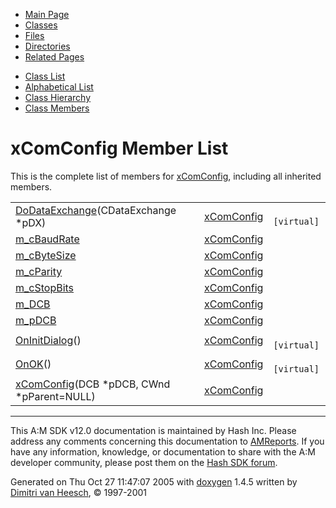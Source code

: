 <div class="tabs">

- [Main Page](index.md)
- <span id="current">[Classes](annotated.md)</span>
- [Files](files.md)
- [Directories](dirs.md)
- [Related Pages](pages.md)

</div>

<div class="tabs">

- [Class List](annotated.md)
- [Alphabetical List](classes.md)
- [Class Hierarchy](hierarchy.md)
- [Class Members](functions.md)

</div>

# xComConfig Member List

This is the complete list of members for <a href="classxComConfig.md" class="el">xComConfig</a>, including all inherited members.

|  |  |  |
|----|----|----|
| <a href="classxComConfig.md#a2f3d2a80c5819844b92c371cf28e499" class="el">DoDataExchange</a>(CDataExchange \*pDX) | <a href="classxComConfig.md" class="el">xComConfig</a> | ` [virtual]` |
| <a href="classxComConfig.md#86d43840dde866a28a03223e8131d65e" class="el">m_cBaudRate</a> | <a href="classxComConfig.md" class="el">xComConfig</a> |  |
| <a href="classxComConfig.md#dec26b3b0d2709d04630dbd52961e144" class="el">m_cByteSize</a> | <a href="classxComConfig.md" class="el">xComConfig</a> |  |
| <a href="classxComConfig.md#19cde3a2ad45fd84456f6797be26db6f" class="el">m_cParity</a> | <a href="classxComConfig.md" class="el">xComConfig</a> |  |
| <a href="classxComConfig.md#323a8c43c0ee9cf92a0dbb6e94f34f1e" class="el">m_cStopBits</a> | <a href="classxComConfig.md" class="el">xComConfig</a> |  |
| <a href="classxComConfig.md#551fc36a55b99e56d27b61dd04f072be" class="el">m_DCB</a> | <a href="classxComConfig.md" class="el">xComConfig</a> |  |
| <a href="classxComConfig.md#39c15eda39dce11b000442322c44245c" class="el">m_pDCB</a> | <a href="classxComConfig.md" class="el">xComConfig</a> |  |
| <a href="classxComConfig.md#ee9956c8765bd5e2b105470cd549d41c" class="el">OnInitDialog</a>() | <a href="classxComConfig.md" class="el">xComConfig</a> | ` [virtual]` |
| <a href="classxComConfig.md#2c14f73f01b234111f154472ddd20080" class="el">OnOK</a>() | <a href="classxComConfig.md" class="el">xComConfig</a> | ` [virtual]` |
| <a href="classxComConfig.md#72b41745127c07c547dbec408fb48e74" class="el">xComConfig</a>(DCB \*pDCB, CWnd \*pParent=NULL) | <a href="classxComConfig.md" class="el">xComConfig</a> |  |

------------------------------------------------------------------------

<span class="small">This A:M SDK v12.0 documentation is maintained by Hash Inc. Please address any comments concerning this documentation to [AMReports](http://www.hash.com/reports). If you have any information, knowledge, or documentation to share with the A:M developer community, please post them on the [Hash SDK forum](http://www.hash.com/forums/index.php?showforum=11).</span>

Generated on Thu Oct 27 11:47:07 2005 with [<span class="image placeholder" original-image-src="doxygen.png" original-image-title="" height="45" width="100" align="middle" border="0">doxygen</span>](http://www.doxygen.org/index.html) 1.4.5 written by [Dimitri van Heesch](mailto:dimitri@stack.nl), © 1997-2001

